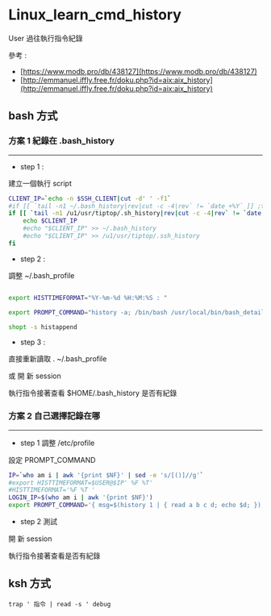 # Linux_learn_cmd_history
User 過往執行指令紀錄

參考 : 

* [https://www.modb.pro/db/438127](https://www.modb.pro/db/438127)
* [http://emmanuel.iffly.free.fr/doku.php?id=aix:aix_history](http://emmanuel.iffly.free.fr/doku.php?id=aix:aix_history)

bash 方式
---    
    
### 方案 1 紀錄在 .bash_history
-----
- step 1 :
        
建立一個執行 script

```bash
CLIENT_IP=`echo -n $SSH_CLIENT|cut -d' ' -f1`
#if [[ `tail -n1 ~/.bash_history|rev|cut -c -4|rev` != `date +%Y` ]] ;then
if [[ `tail -n1 /u1/usr/tiptop/.sh_history|rev|cut -c -4|rev` != `date +%Y` ]] ;then
    echo $CLIENT_IP
    #echo "$CLIENT_IP" >> ~/.bash_history
    #echo "$CLIENT_IP" >> /u1/usr/tiptop/.ssh_history
fi
```
 
 - step 2 :
 
 調整 ~/.bash_profile 
 
 ```bash
 
 export HISTTIMEFORMAT="%Y-%m-%d %H:%M:%S : "
 
 export PROMPT_COMMAND="history -a; /bin/bash /usr/local/bin/bash_detailed_history; $PROMT_COMMAND"
 
 shopt -s histappend
 ```
     
 - step 3 :
     
直接重新讀取 . ~/.bash_profile

或 開 新 session

執行指令接著查看 $HOME/.bash_history 是否有紀錄
     
### 方案 2 自己選擇記錄在哪
-----

- step 1 調整 /etc/profile

設定 PROMPT_COMMAND

```bash
IP=`who am i | awk '{print $NF}' | sed -e 's/[()]//g'`
#export HISTTIMEFORMAT=$USER@$IP' %F %T'
#HISTTIMEFORMAT='%F %T '
LOGIN_IP=$(who am i | awk '{print $NF}')
export PROMPT_COMMAND='{ msg=$(history 1 | { read a b c d; echo $d; });echo $(date +"%Y-%m-%d %H:%M:%S") [$(whoami)@$SSH_USER$LOGIN_IP `pwd` ]" $msg" >> /ut/topprd/tmp/bash_history; }'
```
        
- step 2 測試

開 新 session

執行指令接著查看是否有紀錄

ksh 方式
---

`trap ' 指令 | read -s ' debug`
